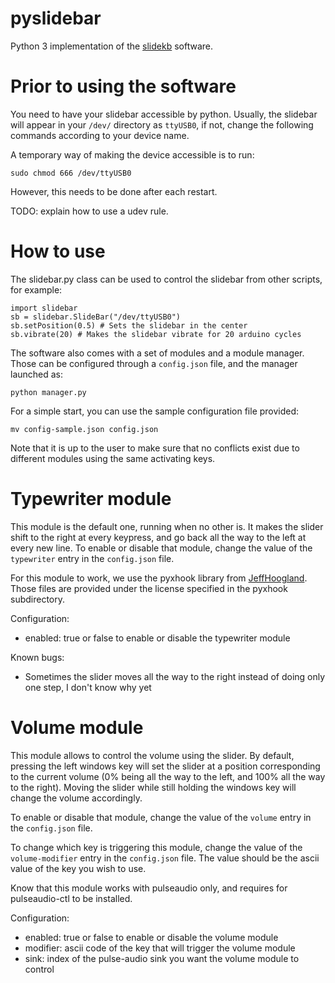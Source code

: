 # pyslidebar

Python 3 implementation of the [slidekb](https://slidekb.com/) software.

# Prior to using the software

You need to have your slidebar accessible by python.
Usually, the slidebar will appear in your `/dev/` directory as `ttyUSB0`, if not, change the following commands according to your device name.

A temporary way of making the device accessible is to run:

    sudo chmod 666 /dev/ttyUSB0

However, this needs to be done after each restart.

TODO: explain how to use a udev rule.

# How to use

The slidebar.py class can be used to control the slidebar from other scripts, for example:

    import slidebar
    sb = slidebar.SlideBar("/dev/ttyUSB0")
    sb.setPosition(0.5) # Sets the slidebar in the center
    sb.vibrate(20) # Makes the slidebar vibrate for 20 arduino cycles

The software also comes with a set of modules and a module manager.
Those can be configured through a `config.json` file, and the manager launched as:

    python manager.py

For a simple start, you can use the sample configuration file provided:

	mv config-sample.json config.json

Note that it is up to the user to make sure that no conflicts exist due to different modules using the same activating keys.

# Typewriter module

This module is the default one, running when no other is.
It makes the slider shift to the right at every keypress, and go back all the way to the left at every new line.
To enable or disable that module, change the value of the `typewriter` entry in the `config.json` file.

For this module to work, we use the pyxhook library from [JeffHoogland](https://github.com/JeffHoogland/pyxhook).
Those files are provided under the license specified in the pyxhook subdirectory.

Configuration:

 - enabled: true or false to enable or disable the typewriter module

Known bugs:

 - Sometimes the slider moves all the way to the right instead of doing only one step, I don't know why yet

# Volume module

This module allows to control the volume using the slider.
By default, pressing the left windows key will set the slider at a position corresponding to the current volume (0% being all the way to the left, and 100% all the way to the right).
Moving the slider while still holding the windows key will change the volume accordingly.

To enable or disable that module, change the value of the `volume` entry in the `config.json` file.


To change which key is triggering this module, change the value of the `volume-modifier` entry in the `config.json` file.
The value should be the ascii value of the key you wish to use.

Know that this module works with pulseaudio only, and requires for pulseaudio-ctl to be installed.


Configuration:

 - enabled: true or false to enable or disable the volume module
 - modifier: ascii code of the key that will trigger the volume module
 - sink: index of the pulse-audio sink you want the volume module to control
